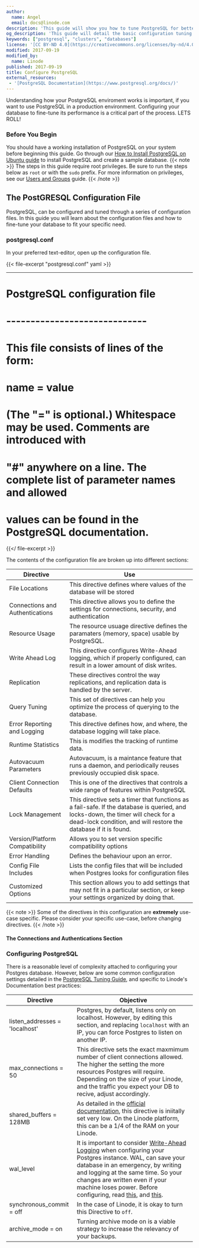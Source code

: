 ```yaml
---
author:
  name: Angel
  email: docs@linode.com
description: 'This guide will show you how to tune PostgreSQL for better performance on your Linode'
og_description: 'This guide will detail the basic configuration tuning profile for PostgreSQL'
keywords: ["postgresql", "clusters", "databases"]
license: '[CC BY-ND 4.0](https://creativecommons.org/licenses/by-nd/4.0)'
modified: 2017-09-19
modified_by:
  name: Linode
published: 2017-09-19
title: Configure PostgreSQL
external_resources:
 - '[PostgreSQL Documentation](https://www.postgresql.org/docs/)'
---
```


Understanding how your PostgreSQL enviroment works is important, if you want to use PostgreSQL in a production environment. Configuring your database to fine-tune its performance is a critical part of the process. LETS ROLL!


### Before You Begin

You should have a working installation of PostgreSQL on your system before beginning this guide. Go through our [How to Install PostgreSQL on Ubuntu guide](/docs/databases/postgresql/how-to-install-postgresql-on-ubuntu-16-04) to install PostgreSQL and create a sample database.
{{< note >}}
The steps in this guide require root privileges. Be sure to run the steps below as `root` or with the `sudo` prefix. For more information on privileges, see our [Users and Groups](/docs/tools-reference/linux-users-and-groups) guide.
{{< /note >}}


## The PostGRESQL Configuration File

PostgreSQL, can be configured and tuned through a series of configuration files. In this guide you will learn about the configuration files and how to fine-tune your database to fit your specific need.



### postgresql.conf

In your preferred text-editor, open up the configuration file. 


{{< file-excerpt "postgresql.conf" yaml >}}

 -----------------------------
# PostgreSQL configuration file
# -----------------------------
#
# This file consists of lines of the form:
#
#   name = value
#
# (The "=" is optional.)  Whitespace may be used.  Comments are introduced with
# "#" anywhere on a line.  The complete list of parameter names and allowed
# values can be found in the PostgreSQL documentation.

{{</ file-excerpt >}}

The contents of the configuration file are broken up into different sections:

|Directive   | Use   |
|---|---|
|File Locations   | This directive defines where values of the database will be stored   |
|Connections and Authentications   | This directive allows you to define the settings for connections, security, and authentication   |
|Resource Usage   | The resource usuage directive defines the paramaters (memory, space) usable by PostgreSQL.   |
|Write Ahead Log   | This directive configures Write-Ahead logging, which if properly configured, can result in a lower amount of disk writes.   |
|Replication   | These directives control the way replications, and replication data is handled by the server.   |
|Query Tuning   | This set of directives can help you optimize the process of querying to the database.   |
|Error Reporting and Logging   | This directive defines how, and where, the database logging will take place.   |
|Runtime Statistics   | This is modifies the tracking of runtime data.   |
|Autovacuum Parameters   | Autovacuum, is a maintance feature that runs a daemon, and periodically reuses previously occupied disk space.   |
|Client Connection Defaults   | This is one of the directives that controls a wide range of features within PostgreSQL  | 
|Lock Management   |This directive sets a timer that functions as a fail-safe. If the database is queried, and locks-down, the timer will check for a dead-lock condition, and will restore the database if it is found.  | 
|Version/Platform Compatibility   | Allows you to set version specific compatibility options  | 
|Error Handling   | Defines the behaviour upon an error.  | 
|Config File Includes   | Lists the config files that will be included when Postgres looks for configuration files  | 
|Customized Options   | This section allows you to add settings that may not fit in a particular section, or keep your settings organized by doing that. |

{{< note >}}
Some of the directives in this configuration are **extremely** use-case specific. Please consider your specific use-case, before changing directives.
{{< /note >}}


#### The Connections and Authentications Section
<!--- This is commented for now, and if it is still here by the copy edit stage, please delete it.
{{< file-excerpt "postgresql.conf" yaml >}}
#------------------------------------------------------------------------------
# CONNECTIONS AND AUTHENTICATION
#------------------------------------------------------------------------------

# - Connection Settings -

#listen_addresses = 'localhost'         # what IP address(es) to listen on;
                                        # comma-separated list of addresses;
                                        # defaults to 'localhost'; use '*' for all
                                        # (change requires restart)
port = 5432                             # (change requires restart)
max_connections = 100                   # (change requires restart)
#superuser_reserved_connections = 3     # (change requires restart)
unix_socket_directories = '/var/run/postgresql' # comma-separated list of directories
                                        # (change requires restart)
#unix_socket_group = ''                 # (change requires restart)
#unix_socket_permissions = 0777         # begin with 0 to use octal notation
                                        # (change requires restart)
#bonjour = off                          # advertise server via Bonjour
                                        # (change requires restart)
#bonjour_name = ''                      # defaults to the computer name
                                        # (change requires restart)

# - Security and Authentication -

#authentication_timeout = 1min          # 1s-600s
ssl = true                              # (change requires restart)
#ssl_ciphers = 'HIGH:MEDIUM:+3DES:!aNULL' # allowed SSL ciphers
                                        # (change requires restart)
#ssl_prefer_server_ciphers = on         # (change requires restart)
#ssl_ecdh_curve = 'prime256v1'          # (change requires restart)
ssl_cert_file = '/etc/ssl/certs/ssl-cert-snakeoil.pem'          # (change requires rest\
art)
ssl_key_file = '/etc/ssl/private/ssl-cert-snakeoil.key'         # (change requires rest\
art)
#ssl_ca_file = ''                       # (change requires restart)
#ssl_crl_file = ''                      # (change requires restart)
#password_encryption = on
#db_user_namespace = off
#row_security = on

# GSSAPI using Kerberos
#krb_server_keyfile = ''
#krb_caseins_users = off

# - TCP Keepalives -
# see "man 7 tcp" for details

#tcp_keepalives_idle = 0                # TCP_KEEPIDLE, in seconds;
                                        # 0 selects the system default
#tcp_keepalives_interval = 0            # TCP_KEEPINTVL, in seconds;
                                        # 0 selects the system default
#tcp_keepalives_count = 0               # TCP_KEEPCNT;
                                        # 0 selects the system default


{{< /file-excerpt >}}
--->
### Configuring PostgreSQL

There is a reasonable level of complexity attached to configuring your Postgres database. However, below are some common configuration settings detailed in the [PostgreSQL Tuning Guide](https://wiki.postgresql.org/wiki/Tuning_Your_PostgreSQL_Server), and specific to Linode's Documentation best practices:


|Directive   | Objective   |
|---|---|
|listen_addresses = 'localhost'   | Postgres, by default, listens only on localhost. However, by editing this section, and replacing `localhost` with an IP, you can force Postgres to listen on another IP.   |
|max_connections = 50   | This directive sets the exact maxmimum number of client connections allowed. The higher the setting the more resources Postgres will require. Depending on the size of your Linode, and the traffic you expect your DB to recive, adjust accordingly.    |
|shared_buffers = 128MB   | As detailed in the [official documentation](https://www.postgresql.org/docs/current/static/runtime-config-resource.html#GUC-SHARED-BUFFERS), this directive is iniitally set very low. On the Linode platform, this can be a 1/4 of the RAM on your Linode. |
|wal_level |It is important to consider [Write-Ahead Logging](https://www.postgresql.org/docs/9.1/static/wal-intro.html) when configuring your Postgres instance. WAL, can save your database in an emergency, by writing and logging at the same time. So your changes are written even if your machine loses power. Before configuring, read [this](https://www.depesz.com/2011/07/14/write-ahead-log-understanding-postgresql-conf-checkpoint_segments-checkpoint_timeout-checkpoint_warning/), and [this](https://www.postgresql.org/docs/current/static/wal-reliability.html).  | 
|synchronous_commit = off |In the case of Linode, it is okay to turn this Directive to `off`. 
|archive_mode = on |Turning archive mode on is a viable strategy to increase the relevancy of your backups.|



